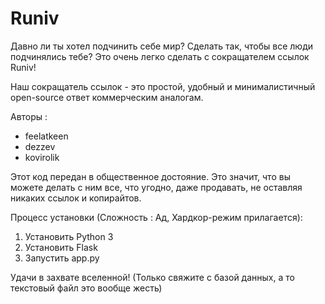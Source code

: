 # Runiv
Давно ли ты хотел подчинить себе мир? Сделать так, чтобы все люди подчинялись тебе?
Это очень легко сделать с сокращателем ссылок Runiv!

Наш сокращатель ссылок - это простой, удобный и минималистичный open-source ответ коммерческим аналогам.

Авторы :
- feelatkeen
- dezzev
- kovirolik

Этот код передан в общественное достояние.
Это значит, что вы можете делать с ним все, что угодно, даже продавать, не оставляя никаких ссылок и копирайтов.

Процесс установки (Сложность : Ад, Хардкор-режим прилагается):
1. Установить Python 3
2. Установить Flask
3. Запустить app.py

Удачи в захвате вселенной! (Только свяжите с базой данных, а то текстовый файл это вообще жесть)
